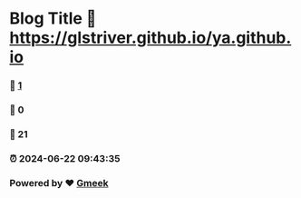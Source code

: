 # Blog Title :link: https://glstriver.github.io/ya.github.io 
### :page_facing_up: [1](https://glstriver.github.io/ya.github.io/tag.html) 
### :speech_balloon: 0 
### :hibiscus: 21 
### :alarm_clock: 2024-06-22 09:43:35 
### Powered by :heart: [Gmeek](https://github.com/Meekdai/Gmeek)
